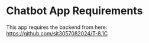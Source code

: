 # Chatbot App Requirements

This app requires the backend from here: https://github.com/sit3057082024/T-8.1C